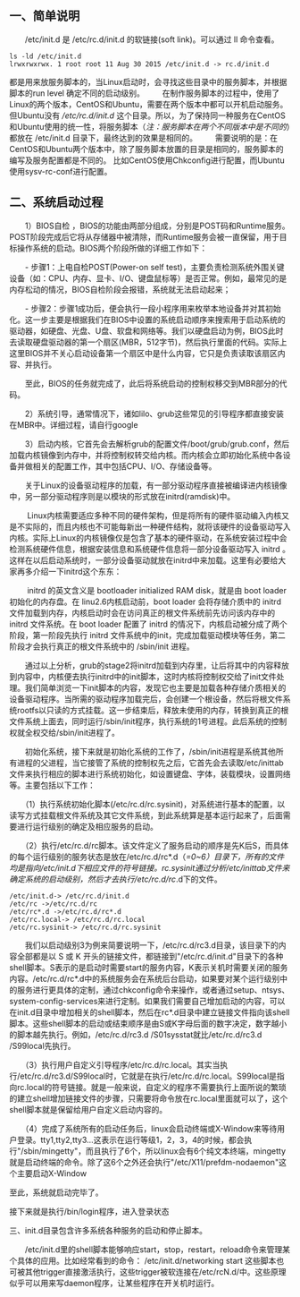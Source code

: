 一、简单说明
----------
　　/etc/init.d 是 /etc/rc.d/init.d 的软链接(soft link)。可以通过 ll 命令查看。
```
ls -ld /etc/init.d
lrwxrwxrwx. 1 root root 11 Aug 30 2015 /etc/init.d -> rc.d/init.d
```
都是用来放服务脚本的，当Linux启动时，会寻找这些目录中的服务脚本，并根据脚本的run level 确定不同的启动级别。
　　在制作服务脚本的过程中，使用了Linux的两个版本，CentOS和Ubuntu，需要在两个版本中都可以开机启动服务。但Ubuntu没有 */etc/rc.d/init.d* 这个目录。所以，为了保持同一种服务在CentOS和Ubuntu使用的统一性，将服务脚本（*注：服务脚本在两个不同版本中是不同的*）都放在 /etc/init.d 目录下，最终达到的效果是相同的。
　　需要说明的是：在CentOS和Ubuntu两个版本中，除了服务脚本放置的目录是相同的，服务脚本的编写及服务配置都是不同的。
比如CentOS使用Chkconfig进行配置，而Ubuntu使用sysv-rc-conf进行配置。

二、系统启动过程
------------
　　1）BIOS自检 ，BIOS的功能由两部分组成，分别是POST码和Runtime服务。POST阶段完成后它将从存储器中被清除，而Runtime服务会被一直保留，用于目标操作系统的启动。BIOS两个阶段所做的详细工作如下：

　　- 步骤1：上电自检POST(Power-on self test)，主要负责检测系统外围关键设备（如：CPU、内存、显卡、I/O、键盘鼠标等）是否正常。例如，最常见的是内存松动的情况，BIOS自检阶段会报错，系统就无法启动起来；

　　- 步骤2：步骤1成功后，便会执行一段小程序用来枚举本地设备并对其初始化。这一步主要是根据我们在BIOS中设置的系统启动顺序来搜索用于启动系统的驱动器，如硬盘、光盘、U盘、软盘和网络等。我们以硬盘启动为例，BIOS此时去读取硬盘驱动器的第一个扇区(MBR，512字节)，然后执行里面的代码。实际上这里BIOS并不关心启动设备第一个扇区中是什么内容，它只是负责读取该扇区内容、并执行。

　　至此，BIOS的任务就完成了，此后将系统启动的控制权移交到MBR部分的代码。

　　2）系统引导，通常情况下，诸如lilo、grub这些常见的引导程序都直接安装在MBR中。详细过程，请自行google

　　3）启动内核，它首先会去解析grub的配置文件/boot/grub/grub.conf，然后加载内核镜像到内存中，并将控制权转交给内核。而内核会立即初始化系统中各设备并做相关的配置工作，其中包括CPU、I/O、存储设备等。

　　关于Linux的设备驱动程序的加载，有一部分驱动程序直接被编译进内核镜像中，另一部分驱动程序则是以模块的形式放在initrd(ramdisk)中。

　　 Linux内核需要适应多种不同的硬件架构，但是将所有的硬件驱动编入内核又是不实际的，而且内核也不可能每新出一种硬件结构，就将该硬件的设备驱动写入内核。实际上Linux的内核镜像仅是包含了基本的硬件驱动，在系统安装过程中会检测系统硬件信息，根据安装信息和系统硬件信息将一部分设备驱动写入 initrd 。这样在以后启动系统时，一部分设备驱动就放在initrd中来加载。这里有必要给大家再多介绍一下initrd这个东东：

　　 initrd 的英文含义是 bootloader initialized RAM disk，就是由 boot loader 初始化的内存盘。在 linu2.6内核启动前，boot loader 会将存储介质中的 initrd 文件加载到内存，内核启动时会在访问真正的根文件系统前先访问该内存中的 initrd 文件系统。在 boot loader 配置了 initrd 的情况下，内核启动被分成了两个阶段，第一阶段先执行 initrd 文件系统中的init，完成加载驱动模块等任务，第二阶段才会执行真正的根文件系统中的 /sbin/init 进程。

　　通过以上分析，grub的stage2将initrd加载到内存里，让后将其中的内容释放到内容中，内核便去执行initrd中的init脚本，这时内核将控制权交给了init文件处理。我们简单浏览一下init脚本的内容，发现它也主要是加载各种存储介质相关的设备驱动程序。当所需的驱动程序加载完后，会创建一个根设备，然后将根文件系统rootfs以只读的方式挂载。这一步结束后，释放未使用的内存，转换到真正的根文件系统上面去，同时运行/sbin/init程序，执行系统的1号进程。此后系统的控制权就全权交给/sbin/init进程了。

　　初始化系统，接下来就是初始化系统的工作了，/sbin/init进程是系统其他所有进程的父进程，当它接管了系统的控制权先之后，它首先会去读取/etc/inittab文件来执行相应的脚本进行系统初始化，如设置键盘、字体，装载模块，设置网络等。主要包括以下工作：

　　（1）执行系统初始化脚本(/etc/rc.d/rc.sysinit)，对系统进行基本的配置，以读写方式挂载根文件系统及其它文件系统，到此系统算是基本运行起来了，后面需要进行运行级别的确定及相应服务的启动。

　　（2）执行/etc/rc.d/rc脚本。该文件定义了服务启动的顺序是先K后S，而具体的每个运行级别的服务状态是放在/etc/rc.d/rc*.d（*=0~6）目录下，所有的文件均是指向/etc/init.d下相应文件的符号链接。rc.sysinit通过分析/etc/inittab文件来确定系统的启动级别，然后才去执行/etc/rc.d/rc*.d下的文件。
```
/etc/init.d-> /etc/rc.d/init.d
/etc/rc ->/etc/rc.d/rc
/etc/rc*.d ->/etc/rc.d/rc*.d
/etc/rc.local-> /etc/rc.d/rc.local
/etc/rc.sysinit-> /etc/rc.d/rc.sysinit
```
　　我们以启动级别3为例来简要说明一下，/etc/rc.d/rc3.d目录，该目录下的内容全部都是以 S 或 K 开头的链接文件，都链接到"/etc/rc.d/init.d"目录下的各种shell脚本。S表示的是启动时需要start的服务内容，K表示关机时需要关闭的服务内容。/etc/rc.d/rc*.d中的系统服务会在系统后台启动，如果要对某个运行级别中的服务进行更具体的定制，通过chkconfig命令来操作，或者通过setup、ntsys、system-config-services来进行定制。如果我们需要自己增加启动的内容，可以在init.d目录中增加相关的shell脚本，然后在rc*.d目录中建立链接文件指向该shell脚本。这些shell脚本的启动或结束顺序是由S或K字母后面的数字决定，数字越小的脚本越先执行。例如，/etc/rc.d/rc3.d /S01sysstat就比/etc/rc.d/rc3.d /S99local先执行。

　　（3）执行用户自定义引导程序/etc/rc.d/rc.local。其实当执行/etc/rc.d/rc3.d/S99local时，它就是在执行/etc/rc.d/rc.local。S99local是指向rc.local的符号链接。就是一般来说，自定义的程序不需要执行上面所说的繁琐的建立shell增加链接文件的步骤，只需要将命令放在rc.local里面就可以了，这个shell脚本就是保留给用户自定义启动内容的。

　　（4）完成了系统所有的启动任务后，linux会启动终端或X-Window来等待用户登录。tty1,tty2,tty3...这表示在运行等级1，2，3，4的时候，都会执行"/sbin/mingetty"，而且执行了6个，所以linux会有6个纯文本终端，mingetty就是启动终端的命令。除了这6个之外还会执行"/etc/X11/prefdm-nodaemon"这个主要启动X-Window

至此，系统就启动完毕了。

接下来就是执行/bin/login程序，进入登录状态

 

三、init.d目录包含许多系统各种服务的启动和停止脚本。

　　/etc/init.d里的shell脚本能够响应start，stop，restart，reload命令来管理某个具体的应用。比如经常看到的命令： /etc/init.d/networking start 这些脚本也可被其他trigger直接激活执行，这些trigger被软连接在/etc/rcN.d/中。这些原理似乎可以用来写daemon程序，让某些程序在开关机时运行。